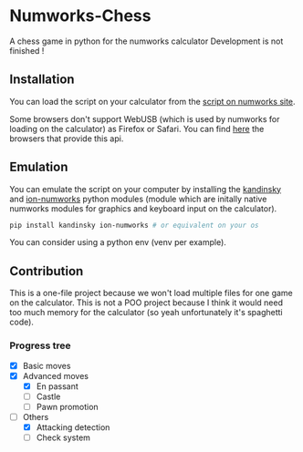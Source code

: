 # Numworks-Chess
A chess game in python for the numworks calculator
Development is not finished !

## Installation
You can load the script on your calculator from the [script on numworks site](https://my.numworks.com/python/iskandar/chess).

Some browsers don't support WebUSB (which is used by numworks for loading on the calculator) as Firefox or Safari.
You can find [here](https://caniuse.com/webusb) the browsers that provide this api.

## Emulation
You can emulate the script on your computer by installing the [kandinsky](https://github.com/ZetaMap/Kandinsky-Numworks) and [ion-numworks](https://github.com/ZetaMap/Ion-numworks) python modules (module which are initally native numworks modules for graphics and keyboard input on the calculator).
```bash
pip install kandinsky ion-numworks # or equivalent on your os
```
You can consider using a python env (venv per example).

## Contribution
This is a one-file project because we won't load multiple files for one game on the calculator.
This is not a POO project because I think it would need too much memory for the calculator (so yeah unfortunately it's spaghetti code).


### Progress tree
- [x] Basic moves
- [x] Advanced moves
  - [x] En passant
  - [ ] Castle
  - [ ] Pawn promotion
- [ ] Others
  - [x] Attacking detection
  - [ ] Check system

